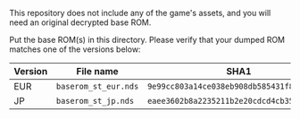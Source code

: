 This repository does not include any of the game's assets, and you will need an original decrypted base ROM.

Put the base ROM(s) in this directory. Please verify that your dumped ROM matches one of the versions below:

| Version | File name            | SHA1                                       |
| ------- | -------------------- | ------------------------------------------ |
| EUR     | `baserom_st_eur.nds` | `9e99cc803a14ce038eb908db585431f8254f09ee` |
|  JP     |  `baserom_st_jp.nds` | `eaee3602b8a2235211b2e20cdcd4cb357956a264` |
